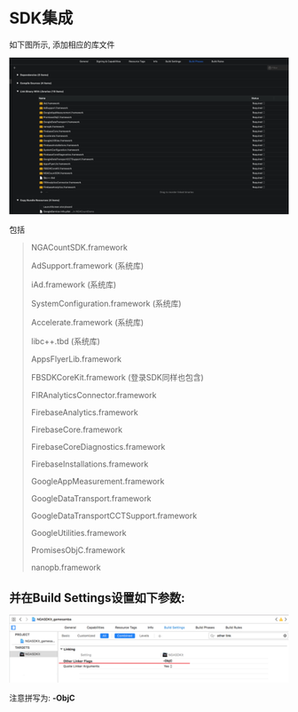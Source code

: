 # SDK集成

如下图所示, 添加相应的库文件

![](../../.gitbook/assets/iShot2020-04-2314.30.14.png)

包括

> NGACountSDK.framework
>
> AdSupport.framework \(系统库\)
>
> iAd.framework \(系统库\)
>
> SystemConfiguration.framework \(系统库\)
>
> Accelerate.framework \(系统库\)
>
> libc++.tbd \(系统库\)
>
> AppsFlyerLib.framework
>
> FBSDKCoreKit.framework \(登录SDK同样也包含\)
>
> FIRAnalyticsConnector.framework
>
> FirebaseAnalytics.framework
>
> FirebaseCore.framework
>
> FirebaseCoreDiagnostics.framework
>
> FirebaseInstallations.framework
>
> GoogleAppMeasurement.framework
>
> GoogleDataTransport.framework
>
> GoogleDataTransportCCTSupport.framework
>
> GoogleUtilities.framework
>
> PromisesObjC.framework
>
> nanopb.framework

## 并在Build Settings设置如下参数:

![](../../.gitbook/assets/snipaste_2018-05-03_11-50-51.png)

注意拼写为: **-ObjC**

